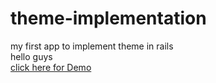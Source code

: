 # theme-implementation
my first app to implement theme in rails
<br>
hello guys
<br>
<A HREF="https://infinite-woodland-5678.herokuapp.com/">click here for Demo</A>